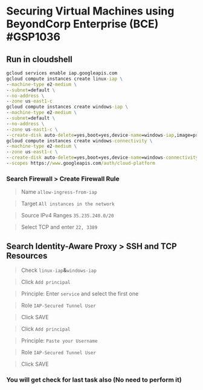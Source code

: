 # Securing Virtual Machines using BeyondCorp Enterprise (BCE) #GSP1036 
## Run in cloudshell
```cmd
gcloud services enable iap.googleapis.com
gcloud compute instances create linux-iap \
--machine-type e2-medium \
--subnet=default \
--no-address \
--zone us-east1-c
gcloud compute instances create windows-iap \
--machine-type e2-medium \
--subnet=default \
--no-address \
--zone us-east1-c \
--create-disk auto-delete=yes,boot=yes,device-name=windows-iap,image=projects/windows-cloud/global/images/windows-server-2016-dc-v20230315,mode=rw,size=50,type=projects/$DEVSHELL_PROJECT_ID/zones/us-east1-c/diskTypes/pd-balanced
gcloud compute instances create windows-connectivity \
--machine-type e2-medium \
--zone us-east1-c \
--create-disk auto-delete=yes,boot=yes,device-name=windows-connectivity,image=projects/qwiklabs-resources/global/images/iap-desktop-v001,mode=rw,size=50,type=projects/$DEVSHELL_PROJECT_ID/zones/us-east1-c/diskTypes/pd-balanced \
--scopes https://www.googleapis.com/auth/cloud-platform
```
### Search Firewall > Create Firewall Rule 
> Name ```allow-ingress-from-iap```

>Target ```All instances in the network```

>Source IPv4 Ranges ```35.235.240.0/20```

>Select TCP and enter ```22, 3389```

## Search Identity-Aware Proxy > SSH and TCP Resources
>Check ```linux-iap```**&**```windows-iap```

>Click ```Add principal```

>Principle: Enter ```service``` and select the first one 

>Role ```IAP-Secured Tunnel User```

>Click SAVE

>Click ```Add principal```

>Principle:  ```Paste your Username```

>Role ```IAP-Secured Tunnel User```

>Click SAVE

### You will get check for last task also (No need to perform it)

